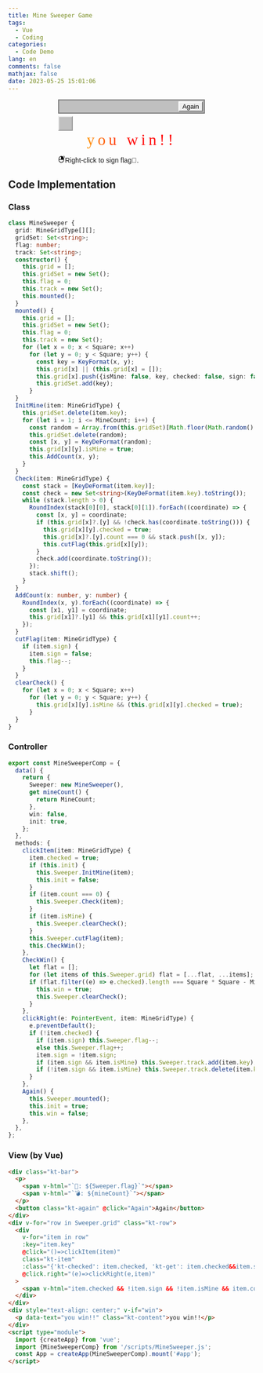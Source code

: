 ```yaml
---
title: Mine Sweeper Game
tags:
  - Vue
  - Coding
categories:
  - Code Demo
lang: en
comments: false
mathjax: false
date: 2023-05-25 15:01:06
---
```


<!-- markdownlint-disable MD033 -->

<style>
  #app {
    font-family: 'Franklin Gothic Medium', 'Arial Narrow', Arial, sans-serif;
    width: 300px;
    margin: 0 auto;
  }
  .kt-row {
    display: flex;
    width: 450px;
  }
  .kt-item {
    width: 30px;
    height: 30px;
    box-sizing: border-box;
    text-align: center;
    border: 2px outset #ececec;
    background: #c0c0c0;
  }
  .kt-checked {
    border: 1px solid #808080;
    border-width: 1px 0 0 1px;
  }
  .kt-sign:before {
    content: "🚩";
  }
  .kt-mine:before {
    content: "💣";
  }
  .kt-get:before {
    content: "✅";
  }
  .kt-bar {
    display: flex;
    display: flex;
    justify-content: space-between;
    padding: 2px;
    border: 2px solid #7B7B7B;
    background-color: #C0C0C0;
    margin-bottom: 5px;
    width: 300px;
    box-sizing: border-box;
    font-size: 20px;
    >p {
      display: inline-block;
      text-align: center;
      margin: 2px 5px;
      >span {
        margin-right: 10px
      }
    }
    >button {
      cursor: pointer;
      border-top: 2px solid #ffffff;
      border-right: 2px solid #7B7B7B;
      border-bottom: 2px solid #7B7B7B;
      border-left: 2px solid #ffffff;
    }
    >button:hover {
      cursor: pointer;
      background-color: #C0C0C0;

    }
  }
  .kt-content {
    width: 300px;
    margin: 0;
    font-family: 'Nosifer', cursive;
    font-size: 2rem;
    color: transparent;
    background: linear-gradient(to right, #ffef09, #ff0c0c, #ff0000);
    -webkit-text-fill-color: transparent;
    background-clip: text;
    -webkit-background-clip: text;
    position: relative;
    letter-spacing: 0.4rem;
  }

  @media (max-width: 700px) {
    .kt-row {
      width: 350px
    }
  }
</style>
<script type="importmap">
   {
    "imports": {
      "vue": "https://unpkg.com/vue@3/dist/vue.esm-browser.js"
    }
  }
</script>
<div id="app">
  <div class="kt-bar">
    <p>
      <span v-html="`🚩: ${Sweeper.flag}`"></span>
      <span v-html="`💣: ${mineCount}`"></span>
    </p>
    <button class="kt-again" @click="Again">Again</button>
  </div>
  <div v-for="row in Sweeper.grid" class="kt-row">
    <div v-for="item in row" :key="item.key" @click="()=>clickItem(item)" class="kt-item"
      :class="{'kt-checked': item.checked, 'kt-get': item.checked&&item.sign&&item.isMine, 'kt-sign': item.sign, 'kt-mine': item.checked&&item.isMine}"
      @click.right="(e)=>clickRight(e,item)">
      <span v-html="item.checked && !item.sign && !item.isMine && item.count || ''"></span>
    </div>
  </div>
  <div style="text-align: center;" v-if="win">
    <p data-text="you win!!" class="kt-content">
      you win!!
    </p>
  </div>
  <p v-else><svg height="1em" preserveAspectRatio="xMidYMid meet" viewBox="0 0 512 512" width="1em" xmlns="http://www.w3.org/2000/svg"><g transform="matrix(.1 0 0 -.1 0 512)"><path d="m3870 5107c-49-23-88-60-106-100-27-60-28-316-1-365 80-147 273-146 349 3 26 49 36 222 19 306-26 124-159 203-261 156z"/><path d="m2100 4905c-432-61-822-255-1130-565-304-304-485-667-557-1110-16-103-18-181-18-770 0-712 1-735 61-972 155-620 614-1135 1210-1359 233-87 429-122 694-122 318-1 535 45 822 175 216 97 388 217 569 397 300 299 479 646 556 1076 16 90 18 172 18 805 0 634-2 715-18 805-77 430-259 785-553 1079-293 293-654 479-1074 553-123 21-449 26-580 8zm70-1370v-975h-690-690v255c0 275 11 387 54 550 151 564 618 1005 1196 1129 36 8 80 15 98 15l32 1zm1767-1552c-8-234-32-377-92-543-173-483-573-853-1069-989-247-68-552-70-806-6-432 108-815 420-1016 825-116 235-163 450-164 743v157h1577 1576z"/><path d="m4645 4901c-24-11-91-70-166-147-106-109-127-136-137-174-22-90 26-192 107-226 44-18 125-18 165 1 46 22 272 254 291 298 30 73 15 148-44 210-53 57-141 73-216 38z"/><path d="m4688 4131c-121-26-189-156-139-266 21-46 79-101 119-112 15-5 90-8 167-8 154 0 180 8 233 66 86 97 56 244-63 307-34 17-253 27-317 13z"/></g></svg>Right-click to sign flag🚩.</p>
</div>
<script type="module">
  import { createApp } from 'vue';
  import { MineSweeperComp } from '/scripts/MineSweeper.js';
  const App = createApp(MineSweeperComp).mount('#app');
</script>
<!--more-->

## Code Implementation

### Class

```ts
class MineSweeper {
  grid: MineGridType[][];
  gridSet: Set<string>;
  flag: number;
  track: Set<string>;
  constructor() {
    this.grid = [];
    this.gridSet = new Set();
    this.flag = 0;
    this.track = new Set();
    this.mounted();
  }
  mounted() {
    this.grid = [];
    this.gridSet = new Set();
    this.flag = 0;
    this.track = new Set();
    for (let x = 0; x < Square; x++)
      for (let y = 0; y < Square; y++) {
        const key = KeyFormat(x, y);
        this.grid[x] || (this.grid[x] = []);
        this.grid[x].push({isMine: false, key, checked: false, sign: false, count: 0});
        this.gridSet.add(key);
      }
  }
  InitMine(item: MineGridType) {
    this.gridSet.delete(item.key);
    for (let i = 1; i <= MineCount; i++) {
      const random = Array.from(this.gridSet)[Math.floor(Math.random() * this.gridSet.size)];
      this.gridSet.delete(random);
      const [x, y] = KeyDeFormat(random);
      this.grid[x][y].isMine = true;
      this.AddCount(x, y);
    }
  }
  Check(item: MineGridType) {
    const stack = [KeyDeFormat(item.key)];
    const check = new Set<string>(KeyDeFormat(item.key).toString());
    while (stack.length > 0) {
      RoundIndex(stack[0][0], stack[0][1]).forEach((coordinate) => {
        const [x, y] = coordinate;
        if (this.grid[x]?.[y] && !check.has(coordinate.toString())) {
          this.grid[x][y].checked = true;
          this.grid[x]?.[y].count === 0 && stack.push([x, y]);
          this.cutFlag(this.grid[x][y]);
        }
        check.add(coordinate.toString());
      });
      stack.shift();
    }
  }
  AddCount(x: number, y: number) {
    RoundIndex(x, y).forEach((coordinate) => {
      const [x1, y1] = coordinate;
      this.grid[x1]?.[y1] && this.grid[x1][y1].count++;
    });
  }
  cutFlag(item: MineGridType) {
    if (item.sign) {
      item.sign = false;
      this.flag--;
    }
  }
  clearCheck() {
    for (let x = 0; x < Square; x++)
      for (let y = 0; y < Square; y++) {
        this.grid[x][y].isMine && (this.grid[x][y].checked = true);
      }
  }
}
```

### Controller

```ts
export const MineSweeperComp = {
  data() {
    return {
      Sweeper: new MineSweeper(),
      get mineCount() {
        return MineCount;
      },
      win: false,
      init: true,
    };
  },
  methods: {
    clickItem(item: MineGridType) {
      item.checked = true;
      if (this.init) {
        this.Sweeper.InitMine(item);
        this.init = false;
      }
      if (item.count === 0) {
        this.Sweeper.Check(item);
      }
      if (item.isMine) {
        this.Sweeper.clearCheck();
      }
      this.Sweeper.cutFlag(item);
      this.CheckWin();
    },
    CheckWin() {
      let flat = [];
      for (let items of this.Sweeper.grid) flat = [...flat, ...items];
      if (flat.filter((e) => e.checked).length === Square * Square - MineCount) {
        this.win = true;
        this.Sweeper.clearCheck();
      }
    },
    clickRight(e: PointerEvent, item: MineGridType) {
      e.preventDefault();
      if (!item.checked) {
        if (item.sign) this.Sweeper.flag--;
        else this.Sweeper.flag++;
        item.sign = !item.sign;
        if (item.sign && item.isMine) this.Sweeper.track.add(item.key);
        if (!item.sign && item.isMine) this.Sweeper.track.delete(item.key);
      }
    },
    Again() {
      this.Sweeper.mounted();
      this.init = true;
      this.win = false;
    },
  },
};
```

### View (by Vue)

```html
<div class="kt-bar">
  <p>
    <span v-html="`🚩: ${Sweeper.flag}`"></span>
    <span v-html="`💣: ${mineCount}`"></span>
  </p>
  <button class="kt-again" @click="Again">Again</button>
</div>
<div v-for="row in Sweeper.grid" class="kt-row">
  <div
    v-for="item in row"
    :key="item.key"
    @click="()=>clickItem(item)"
    class="kt-item"
    :class="{'kt-checked': item.checked, 'kt-get': item.checked&&item.sign&&item.isMine, 'kt-sign': item.sign, 'kt-mine': item.checked&&item.isMine}"
    @click.right="(e)=>clickRight(e,item)"
  >
    <span v-html="item.checked && !item.sign && !item.isMine && item.count || ''"></span>
  </div>
</div>
<div style="text-align: center;" v-if="win">
  <p data-text="you win!!" class="kt-content">you win!!</p>
</div>
<script type="module">
  import {createApp} from 'vue';
  import {MineSweeperComp} from '/scripts/MineSweeper.js';
  const App = createApp(MineSweeperComp).mount('#app');
</script>
```
